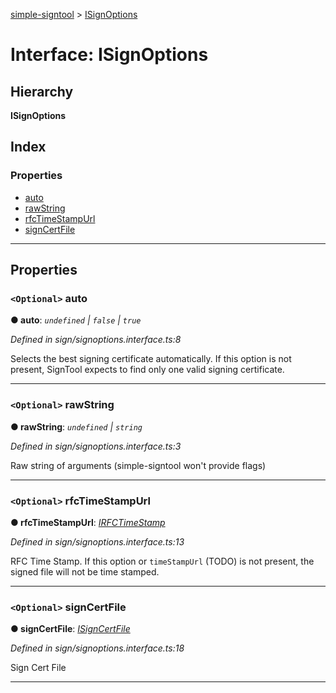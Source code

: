 [simple-signtool](../README.md) > [ISignOptions](../interfaces/isignoptions.md)

# Interface: ISignOptions

## Hierarchy

**ISignOptions**

## Index

### Properties

* [auto](isignoptions.md#auto)
* [rawString](isignoptions.md#rawstring)
* [rfcTimeStampUrl](isignoptions.md#rfctimestampurl)
* [signCertFile](isignoptions.md#signcertfile)

---

## Properties

<a id="auto"></a>

### `<Optional>` auto

**● auto**: *`undefined` \| `false` \| `true`*

*Defined in sign/signoptions.interface.ts:8*

Selects the best signing certificate automatically. If this option is not present, SignTool expects to find only one valid signing certificate.

___
<a id="rawstring"></a>

### `<Optional>` rawString

**● rawString**: *`undefined` \| `string`*

*Defined in sign/signoptions.interface.ts:3*

Raw string of arguments (simple-signtool won't provide flags)

___
<a id="rfctimestampurl"></a>

### `<Optional>` rfcTimeStampUrl

**● rfcTimeStampUrl**: *[IRFCTimeStamp](irfctimestamp.md)*

*Defined in sign/signoptions.interface.ts:13*

RFC Time Stamp. If this option or `timeStampUrl` (TODO) is not present, the signed file will not be time stamped.

___
<a id="signcertfile"></a>

### `<Optional>` signCertFile

**● signCertFile**: *[ISignCertFile](isigncertfile.md)*

*Defined in sign/signoptions.interface.ts:18*

Sign Cert File

___

